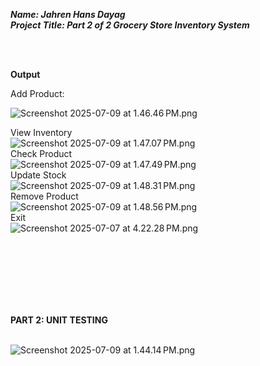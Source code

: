 ***Name: Jahren Hans Dayag***<br>
***Project Title: Part 2 of 2 Grocery Store Inventory System***

<br><br>

**Output** 

Add Product: <br>

![Screenshot 2025-07-09 at 1.46.46 PM.png](Screenshot%202025-07-09%20at%201.46.46%E2%80%AFPM.png)

View Inventory <br>
![Screenshot 2025-07-09 at 1.47.07 PM.png](Screenshot%202025-07-09%20at%201.47.07%E2%80%AFPM.png)
<br>
Check Product <br>
![Screenshot 2025-07-09 at 1.47.49 PM.png](Screenshot%202025-07-09%20at%201.47.49%E2%80%AFPM.png)
<br> Update Stock <br>
![Screenshot 2025-07-09 at 1.48.31 PM.png](Screenshot%202025-07-09%20at%201.48.31%E2%80%AFPM.png)
<br>Remove Product <br>
![Screenshot 2025-07-09 at 1.48.56 PM.png](Screenshot%202025-07-09%20at%201.48.56%E2%80%AFPM.png)
<br>Exit<br>
![Screenshot 2025-07-07 at 4.22.28 PM.png](Screenshot%202025-07-07%20at%204.22.28%E2%80%AFPM.png)

<br><br><br><br><br><br>


**PART 2: UNIT TESTING**

<br>![Screenshot 2025-07-09 at 1.44.14 PM.png](Screenshot%202025-07-09%20at%201.44.14%E2%80%AFPM.png)<br>



